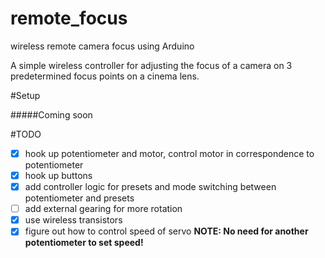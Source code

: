 # remote_focus
wireless remote camera focus using Arduino

A simple wireless controller for adjusting the focus of a camera on 3 predetermined focus points on a cinema lens.

#Setup

#####Coming soon

#TODO
- [x] hook up potentiometer and motor, control motor in correspondence to potentiometer
- [x] hook up buttons
- [x] add controller logic for presets and mode switching between potentiometer and presets
- [ ] add external gearing for more rotation
- [x] use wireless transistors
- [x] figure out how to control speed of servo  <b>NOTE: No need for another potentiometer to set speed!
